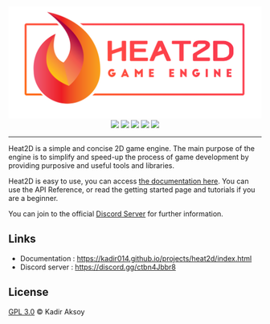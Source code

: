 <p align="center">
  <img src="https://github.com/kadir014/kadir014.github.io/blob/master/assets/Heat2D%20Logo.png"><br>
  <img src="https://img.shields.io/badge/python-3%2B-green.svg">
  <img src="https://img.shields.io/badge/license-GPL%203.0-blue.svg">
  <img src="https://img.shields.io/badge/version-0.0.4-yellow">
  <img src="https://img.shields.io/badge/status-alpha-red.svg">
  <img src="https://pepy.tech/badge/heat2d">
</p>

---
Heat2D is a simple and concise 2D game engine. The main purpose of the engine is to simplify and speed-up the process of game development by providing purposive and useful tools and libraries.

Heat2D is easy to use, you can access [the documentation here](https://kadir014.github.io/projects/heat2d/index.html). You can use the API Reference, or read the getting started page and tutorials if you are a beginner.

You can join to the official [Discord Server](https://discord.gg/ctbn4Jbbr8) for further information.

## Links
- Documentation : https://kadir014.github.io/projects/heat2d/index.html
- Discord server : https://discord.gg/ctbn4Jbbr8

## License
[GPL 3.0](LICENSE) © Kadir Aksoy
